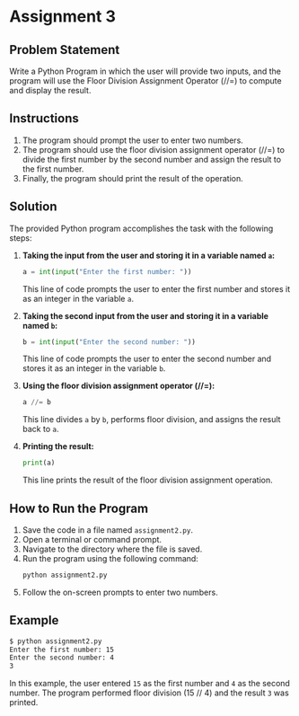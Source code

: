 # Assignment 3

## Problem Statement

Write a Python Program in which the user will provide two inputs, and the program will use the Floor Division Assignment Operator (//=) to compute and display the result.

## Instructions

1. The program should prompt the user to enter two numbers.
2. The program should use the floor division assignment operator (//=) to divide the first number by the second number and assign the result to the first number.
3. Finally, the program should print the result of the operation.

## Solution

The provided Python program accomplishes the task with the following steps:

1. **Taking the input from the user and storing it in a variable named `a`:**
   ```python
   a = int(input("Enter the first number: "))
   ```
   This line of code prompts the user to enter the first number and stores it as an integer in the variable `a`.

2. **Taking the second input from the user and storing it in a variable named `b`:**
   ```python
   b = int(input("Enter the second number: "))
   ```
   This line of code prompts the user to enter the second number and stores it as an integer in the variable `b`.

3. **Using the floor division assignment operator (//=):**
   ```python
   a //= b
   ```
   This line divides `a` by `b`, performs floor division, and assigns the result back to `a`.

4. **Printing the result:**
   ```python
   print(a)
   ```
   This line prints the result of the floor division assignment operation.

## How to Run the Program

1. Save the code in a file named `assignment2.py`.
2. Open a terminal or command prompt.
3. Navigate to the directory where the file is saved.
4. Run the program using the following command:
   ```sh
   python assignment2.py
   ```
5. Follow the on-screen prompts to enter two numbers.

## Example

```sh
$ python assignment2.py
Enter the first number: 15
Enter the second number: 4
3
```

In this example, the user entered `15` as the first number and `4` as the second number. The program performed floor division (15 // 4) and the result `3` was printed.
